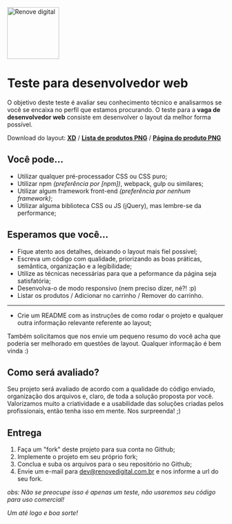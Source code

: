 <img src="https://renovedigital.com.br/wp-content/webp-express/webp-images/doc-root/wp-content/uploads/2020/07/logo-renove.png.webp" alt="Renove digital" width="120"/>


# Teste para desenvolvedor web
O objetivo deste teste é avaliar seu conhecimento técnico e analisarmos se você se encaixa no perfil que estamos procurando. O teste para a **vaga de desenvolvedor web** consiste em desenvolver o layout da melhor forma possível. 

Download do layout: **[XD](http://static.renovedigital.com.br/layout-web.xd)** / **[Lista de produtos PNG](http://static.renovedigital.com.br/lista-produtos.png)** / **[Página do produto PNG](http://static.renovedigital.com.br/pagina-produto.png)**

## Você pode...

* Utilizar qualquer pré-processador CSS ou CSS puro; 
* Utilizar npm _(preferência por [npm])_, webpack, gulp ou similares;
* Utilizar algum framework front-end _(preferência por nenhum framework)_;
* Utilizar alguma biblioteca CSS ou JS (jQuery), mas lembre-se da performance;

## Esperamos que você...

* Fique atento aos detalhes, deixando o layout mais fiel possível;
* Escreva um código com qualidade, priorizando as boas práticas, semântica, organização e a legibilidade;
* Utilize as técnicas necessárias para que a peformance da página seja satisfatória;
* Desenvolva-o de modo responsivo (nem preciso dizer, né?! :p)
* Listar os produtos / Adicionar no carrinho / Remover do carrinho.
 ---
* Crie um README com as instruções de como rodar o projeto e qualquer outra informação relevante referente ao layout;

Também solicitamos que nos envie um pequeno resumo do você acha que poderia ser melhorado em questões de layout. Qualquer informação é bem vinda :)

## Como será avaliado?

Seu projeto será avaliado de acordo com a qualidade do código enviado, organização dos arquivos e, claro, de toda a solução proposta por você. Valorizamos muito a criatividade e a usabilidade das soluções criadas pelos profissionais, então tenha isso em mente. Nos surpreenda! ;)


## Entrega

1. Faça um "fork" deste projeto para sua conta no Github;
2. Implemente o projeto em seu próprio fork;
3. Conclua e suba os arquivos para o seu repositório no Github;
4. Envie um e-mail para dev@renovedigital.com.br e nos informe a url do seu fork.
 
_obs: Não se preocupe isso é apenas um teste, não usaremos seu código para uso comercial!_

_Um até logo e boa sorte!_
